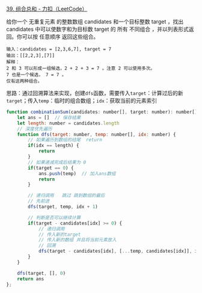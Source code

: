 [39. 组合总和 - 力扣（LeetCode）](https://leetcode.cn/problems/combination-sum/)

给你一个 无重复元素 的整数数组 candidates 和一个目标整数 target ，找出 candidates 中可以使数字和为目标数 target 的 所有 不同组合 ，并以列表形式返回。你可以按 任意顺序 返回这些组合。

```
输入：candidates = [2,3,6,7], target = 7
输出：[[2,2,3],[7]]
解释：
2 和 3 可以形成一组候选，2 + 2 + 3 = 7 。注意 2 可以使用多次。
7 也是一个候选， 7 = 7 。
仅有这两种组合。
```

思路：通过回溯算法来实现，创建`dfs`函数，需要传入`target`：计算过后的新`target`；传入`temp`：临时的组合数组；`idx`：获取当前的元素索引

```js
function combinationSum(candidates: number[], target: number): number[][] {
    let ans = []  // 保存结果
    let length: number = candidates.length
    // 深度优先遍历
    function dfs(target: number, temp: number[], idx: number) {
        // 如果遍历到数组的结尾  return 
        if(idx == length) {
            return
        }
        // 如果递减完成后结果为 0
        if(target == 0) {
            ans.push(temp)  // 加入ans数组
            return
        }   

        // 递归调用   跳过 跳到数组的最后
      	// 先前进
        dfs(target, temp, idx + 1)

        // 判断是否可以继续计算
        if(target - candidates[idx] >= 0) {
            // 递归调用
            // 传入新的target 
            // 传入新的数组 并且将当前元素放入
          	// 回溯
            dfs(target - candidates[idx], [...temp, candidates[idx]], idx)
        }
    }

    dfs(target, [], 0)
    return ans
};
```

